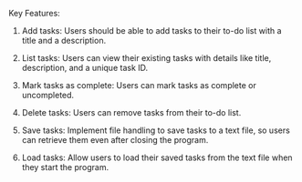 Key Features:

1. Add tasks: Users should be able to add tasks to their to-do list with a title and a
description.

2. List tasks: Users can view their existing tasks with details like title, description, and a
   unique task ID.
   
3. Mark tasks as complete: Users can mark tasks as complete or uncompleted.

4. Delete tasks: Users can remove tasks from their to-do list.
   
5. Save tasks: Implement file handling to save tasks to a text file, so users can retrieve them
even after closing the program.

6. Load tasks: Allow users to load their saved tasks from the text file when they start the
program.

